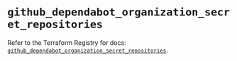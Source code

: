 # `github_dependabot_organization_secret_repositories`

Refer to the Terraform Registry for docs: [`github_dependabot_organization_secret_repositories`](https://registry.terraform.io/providers/integrations/github/6.7.3/docs/resources/dependabot_organization_secret_repositories).
